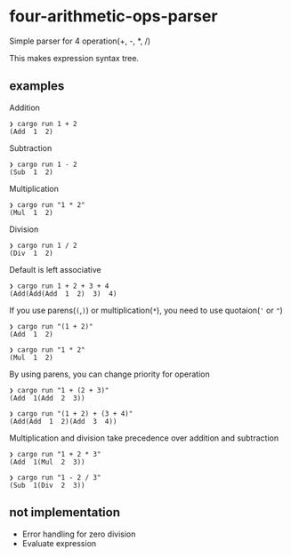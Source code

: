 # four-arithmetic-ops-parser
Simple parser for 4 operation(+, -, *, /)

This makes expression syntax tree.

## examples

Addition
```
❯ cargo run 1 + 2
(Add  1  2)
```

Subtraction
```
❯ cargo run 1 - 2
(Sub  1  2)
```

Multiplication
```
❯ cargo run "1 * 2"
(Mul  1  2)
```

Division
```
❯ cargo run 1 / 2
(Div  1  2)
```

Default is left associative
```
❯ cargo run 1 + 2 + 3 + 4
(Add(Add(Add  1  2)  3)  4)
```

If you use parens(`(`,`)`) or multiplication(`*`), you need to use quotaion(`'` or `"`)
```
❯ cargo run "(1 + 2)"
(Add  1  2)

❯ cargo run "1 * 2"
(Mul  1  2)
```

By using parens, you can change priority for operation
```
❯ cargo run "1 + (2 + 3)"
(Add  1(Add  2  3))
```

```
❯ cargo run "(1 + 2) + (3 + 4)"
(Add(Add  1  2)(Add  3  4))
```

Multiplication and division take precedence over addition and subtraction
```
❯ cargo run "1 + 2 * 3"
(Add  1(Mul  2  3))

❯ cargo run "1 - 2 / 3"
(Sub  1(Div  2  3))
```

## not implementation
- Error handling for zero division
- Evaluate expression
